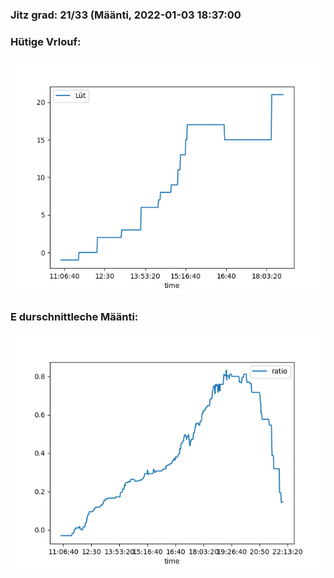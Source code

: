 ### Jitz grad: 21/33 (Määnti, 2022-01-03 18:37:00

### Hütige Vrlouf:
![Graph](Today.png)

### E durschnittleche Määnti:
![Graph](Määnti.png)